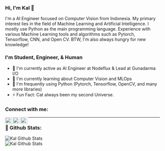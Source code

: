 ### Hi, I'm Kal 👋

I'm a AI Engineer focused on Computer Vision from Indonesia. My primary interest lies in the field of Machine Learning and Artificial Intelligence. I mostly use Python as the main programming language. Experience with various Machine Learning tools and algorithms such as Pytorch, Tensorflow, CNN, and Open CV. BTW, I'm also always hungry for new knowledge!

### I'm Student, Engineer, & Human
- 🏢 I'm currently active as AI Engineer at Nodeflux & Lead at Gunadarma I/O
- 🚀 I'm currently learning about Computer Vision and MLOps
- 👋 I'm frequently using Python (Pytorch, Tensorflow, OpenCV, and many more libraries)
- ⚡ Fun Fact: Cat always been my second Universe.

### Connect with me:

[<img align="left" alt="hklard | Linkedin" width="22px" src="https://cdn.jsdelivr.net/npm/simple-icons@v4/icons/linkedin.svg">][linkedin]
[<img align="left" alt="hklard | Twitter" width="22px" src="https://cdn.jsdelivr.net/npm/simple-icons@v4/icons/twitter.svg">][twitter]
[<img align="left" alt="hklard | Instagram" width="22px" src="https://cdn.jsdelivr.net/npm/simple-icons@v4/icons/instagram.svg">][instagram]


---

### 🌟 Github Stats:

<img align="left" alt="Kal Github Stats" src="https://github-readme-stats.vercel.app/api?username=Clayrisee&show_icons=true&theme=tokyonight">

<br/>

<img align="left" alt="Kal Github Stats" src="https://github-readme-stats.vercel.app/api/top-langs/?username=Clayrisee&layout=compact&theme=tokyonight">

[linkedin]: https://www.linkedin.com/in/haikalardikatama/
[twitter]: https://twitter.com/hklard
[instagram]: https://www.instagram.com/hklard/
